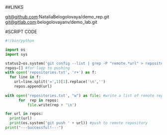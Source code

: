##LINKS

git@github.com:NataliaBelogolovaya/demo_rep.git  
git@gitlab.com:belogolovayanv/demo_lab.git

#SCRIPT CODE
```python
#!/bin/python

import os
import sys

status2=os.system('git config --list | grep -P "remote.*url" > repositories.txt') # git config --list
repos=[] #for loop to pushing
with open('repositories.txt', 'r+') as f:
  for line in f:
    url=line.split('=',1)[1].replace('\n','')
    repos.append(url)
    
with open('repositories.txt', "w") as file: #write a list of remote repositories in file
      for  rep in repos:
          file.write(rep + '\n')

for url in repos: 
  print(url) 
  print(os.system('git push ' + url)) #push to remote repository
print("---Successful!---")
```
